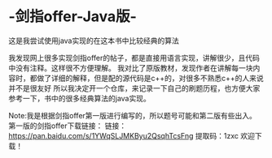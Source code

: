 # -剑指offer-Java版-
这是我尝试使用java实现的在这本书中比较经典的算法

我发现网上很多实现剑指offer的帖子，都是直接用语言实现，讲解很少，且代码中没有注释。这样很不方便理解。
我对比了原版教材，发现作者在讲解每一块内容时，都做了详细的解释，但是配的源代码是c++的，对很多不熟悉c++的人来说并不是很友好
所以我决定开一个仓库，来记录一下自己的刷题历程，也方便大家参考一下，书中的很多经典算法的java实现。

Note:我是根据剑指offer第一版进行编写的，所以题号可能和第二版有些出入。
第一版的剑指offer下载链接：
链接：https://pan.baidu.com/s/1YWqSLJMKByu2QsqhTcsFng 
提取码：1zxc 
欢迎下载！

